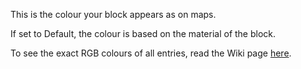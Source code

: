 This is the colour your block appears as on maps.

If set to Default, the colour is based on the material of the block.

To see the exact RGB colours of all entries, read the Wiki page [here](https://mcreator.net/wiki/list-block-map-colors).